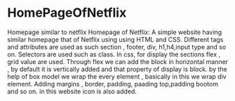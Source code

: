 # HomePageOfNetflix
Homepage similar to netflix Homepage of Netflix: A simple website having similar homepage that of Netflix using using HTML and CSS. Different tags and attributes are used as such section , footer, div, h1,h4,input type and so on. Selectors are used such as class. In css, for display the sections flex , grid value are used. Through flex we can add the block in horizontal manner , by default it is vertically added and that property of display is block. by the help of box model we wrap the every element , basically in this we wrap div element. Adding margins , border, padding, paading top,padding bootom and so on. in this website icon is also added.
